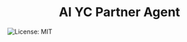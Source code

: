 <h1 align="center">AI YC Partner Agent</h1>



![License: MIT](https://img.shields.io/badge/License-MIT-yellow.svg)
